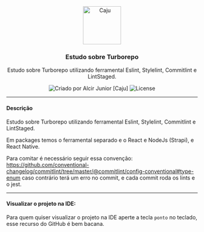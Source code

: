 <!-- Info Header -->
<div align="center">
  <img alt="Caju" src="https://www.cajucomunica.com.br/logo-caju.png" width="100px" />

### Estudo sobre Turborepo

Estudo sobre Turborepo utilizando ferramental Eslint, Stylelint, Commitlint e LintStaged.

  <div align="center">
  <img alt="Criado por Alcir Junior [Caju]" src="https://img.shields.io/badge/criado%20por-Alcir Junior [Caju]-%23f08700">
  <img alt="License" src="https://img.shields.io/badge/license-MIT-%23f08700">
  </div>
 </div>

---

#### Descrição

Estudo sobre Turborepo utilizando ferramental Eslint, Stylelint, Commitlint e LintStaged.

Em packages temos o ferramental separado e o React e NodeJs (Strapi), e React Native.

Para comitar é necessário seguir essa convenção: https://github.com/conventional-changelog/commitlint/tree/master/@commitlint/config-conventional#type-enum caso contrário terá um erro no commit, e cada commit roda os lints e o jest.

---

#### Visualizar o projeto na IDE:

Para quem quiser visualizar o projeto na IDE aperte a tecla `ponto` no teclado, esse recurso do GitHub é bem bacana.
